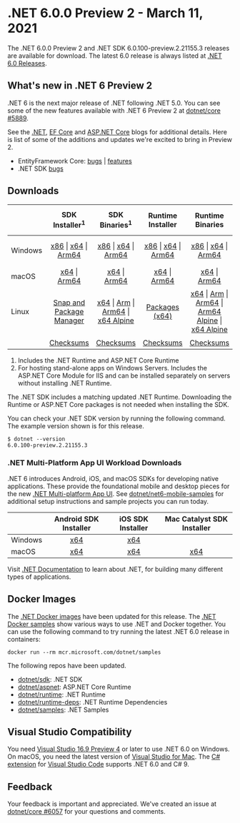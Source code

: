# .NET 6.0.0 Preview 2 - March 11, 2021

The .NET 6.0.0 Preview 2 and .NET SDK 6.0.100-preview.2.21155.3 releases are available for download. The latest 6.0 release is always listed at [.NET 6.0 Releases](../README.md).

## What's new in .NET 6 Preview 2

.NET 6 is the next major release of .NET following .NET 5.0. You can see some of the new features available with .NET 6 Preview 2 at [dotnet/core #5889](https://github.com/dotnet/core/issues/5889).

See the [.NET][dotnet-blog], [EF Core][ef-blog] and [ASP.NET Core][aspnet-blog] blogs for additional details.
Here is list of some of the additions and updates we're excited to bring in Preview 2.

* EntityFramework Core: [bugs][ef_bugs] | [features][ef_features]
* .NET SDK [bugs][sdk_bugs]

## Downloads

|           | SDK Installer<sup>1</sup>                        | SDK Binaries<sup>1</sup>                 | Runtime Installer                                        | Runtime Binaries                                 | ASP.NET Core Runtime           |Windows Desktop Runtime          |
| --------- | :------------------------------------------:     | :----------------------:                 | :---------------------------:                            | :-------------------------:                      | :-----------------:            | :-----------------:            |
| Windows   | [x86][dotnet-sdk-win-x86.exe] \| [x64][dotnet-sdk-win-x64.exe] \| [Arm64][dotnet-sdk-win-arm64.exe] | [x86][dotnet-sdk-win-x86.zip] \| [x64][dotnet-sdk-win-x64.zip] \|  [Arm64][dotnet-sdk-win-arm64.zip] | [x86][dotnet-runtime-win-x86.exe] \| [x64][dotnet-runtime-win-x64.exe] \| [Arm64][dotnet-runtime-win-arm64.exe] | [x86][dotnet-runtime-win-x86.zip] \| [x64][dotnet-runtime-win-x64.zip] \| [Arm64][dotnet-runtime-win-arm64.zip] | [x86][aspnetcore-runtime-win-x86.exe] \| [x64][aspnetcore-runtime-win-x64.exe] \|<br> [Hosting Bundle][dotnet-hosting-win.exe]<sup>2</sup> | [x86][windowsdesktop-runtime-win-x86.exe] \| [x64][windowsdesktop-runtime-win-x64.exe] \| [Arm64][windowsdesktop-runtime-win-Arm64.exe] |
| macOS     | [x64][dotnet-sdk-osx-x64.pkg] \| [Arm64][dotnet-sdk-osx-arm64.pkg] | [x64][dotnet-sdk-osx-x64.tar.gz]  \| [Arm64][dotnet-sdk-osx-arm64.tar.gz]  | [x64][dotnet-runtime-osx-x64.pkg] \| [Arm64][dotnet-runtime-osx-arm64.pkg] | [x64][dotnet-runtime-osx-x64.tar.gz] \| [Arm64][dotnet-runtime-osx-arm64.tar.gz] | [x64][aspnetcore-runtime-osx-x64.tar.gz] \| [Arm64][aspnetcore-runtime-osx-arm64.tar.gz]  | - |<sup>1</sup>
| Linux     |  [Snap and Package Manager](6.0.0-preview.2-install-instructions.md) | [x64][dotnet-sdk-linux-x64.tar.gz] \| [Arm][dotnet-sdk-linux-arm.tar.gz] \| [Arm64][dotnet-sdk-linux-arm64.tar.gz] \| [x64 Alpine][dotnet-sdk-linux-musl-x64.tar.gz] | [Packages (x64)][linux-packages] | [x64][dotnet-runtime-linux-x64.tar.gz] \| [Arm][dotnet-runtime-linux-arm.tar.gz] \| [Arm64][dotnet-runtime-linux-arm64.tar.gz] \| [Arm64 Alpine][dotnet-runtime-linux-musl-arm64.tar.gz] \| [x64 Alpine][dotnet-runtime-linux-musl-x64.tar.gz] | [x64][aspnetcore-runtime-linux-x64.tar.gz]<sup>1</sup>  \| [Arm][aspnetcore-runtime-linux-arm.tar.gz] \| [Arm64][aspnetcore-runtime-linux-arm64.tar.gz]<sup>1</sup>  \| [x64 Alpine][aspnetcore-runtime-linux-musl-x64.tar.gz] \| [Arm64 Alpine][aspnetcore-runtime-linux-musl-arm64.tar.gz] | - | <sup>1</sup> |
|  | [Checksums][checksums-sdk]                             | [Checksums][checksums-sdk]                                      | [Checksums][checksums-runtime]                             | [Checksums][checksums-runtime]  | [Checksums][checksums-runtime]  | [Checksums][checksums-runtime]


1. Includes the .NET Runtime and ASP.NET Core Runtime
2. For hosting stand-alone apps on Windows Servers. Includes the ASP.NET Core Module for IIS and can be installed separately on servers without installing .NET Runtime.


The .NET SDK includes a matching updated .NET Runtime. Downloading the Runtime or ASP.NET Core packages is not needed when installing the SDK.

You can check your .NET SDK version by running the following command. The example version shown is for this release.

```console
$ dotnet --version
6.0.100-preview.2.21155.3
```

### .NET Multi-Platform App UI Workload Downloads

.NET 6 introduces Android, iOS, and macOS SDKs for developing native applications. These provide the foundational mobile and desktop pieces for the new [.NET Multi-platform App UI](https://github.com/dotnet/maui). See [dotnet/net6-mobile-samples](https://github.com/dotnet/net6-mobile-samples) for additional setup instructions and sample projects you can run today.

|           | Android SDK Installer                        | iOS SDK Installer                 | Mac Catalyst SDK Installer                 |
| --------- | :------------------------------------------:     | :----------------------:                 | :----------------------:                 |
| Windows   | [x64][android-win] | [x64][ios-win]  | |
| macOS   | [x64][android-mac] | [x64][ios-mac]  | [x64][maccatalyst-mac]  |


Visit [.NET Documentation](https://learn.microsoft.com/dotnet/core/) to learn about .NET, for building many different types of applications.


## Docker Images

The [.NET Docker images](https://hub.docker.com/_/microsoft-dotnet) have been updated for this release. The [.NET Docker samples](https://github.com/dotnet/dotnet-docker/blob/main/samples/README.md) show various ways to use .NET and Docker together. You can use the following command to try running the latest .NET 6.0 release in containers:

```console
docker run --rm mcr.microsoft.com/dotnet/samples
```

The following repos have been updated.

* [dotnet/sdk](https://hub.docker.com/_/microsoft-dotnet-sdk/): .NET SDK
* [dotnet/aspnet](https://hub.docker.com/_/microsoft-dotnet-aspnet/): ASP.NET Core Runtime
* [dotnet/runtime](https://hub.docker.com/_/microsoft-dotnet-runtime/): .NET Runtime
* [dotnet/runtime-deps](https://hub.docker.com/_/microsoft-dotnet-runtime-deps/): .NET Runtime Dependencies
* [dotnet/samples](https://hub.docker.com/_/microsoft-dotnet-samples/): .NET Samples

## Visual Studio Compatibility

You need [Visual Studio 16.9 Preview 4](https://visualstudio.microsoft.com) or later to use .NET 6.0 on Windows. On macOS, you need the latest version of [Visual Studio for Mac](https://visualstudio.microsoft.com/vs/mac/). The [C# extension](https://code.visualstudio.com/docs/languages/dotnet) for [Visual Studio Code](https://code.visualstudio.com/) supports .NET 6.0 and C# 9.


## Feedback

Your feedback is important and appreciated. We've created an issue at [dotnet/core #6057](https://github.com/dotnet/core/issues/6057) for your questions and comments.

[blob-runtime]: https://dotnetcli.blob.core.windows.net/dotnet/Runtime/
[blob-sdk]: https://dotnetcli.blob.core.windows.net/dotnet/Sdk/
[release-notes]: https://github.com/dotnet/core/blob/main/release-notes/6.0/preview/6.0.0-preview.2.md

[checksums-runtime]: https://dotnetcli.blob.core.windows.net/dotnet/checksums/6.0.0-preview.2-sha.txt
[checksums-sdk]: https://dotnetcli.blob.core.windows.net/dotnet/checksums/6.0.0-preview.2-sha.txt

[linux-install]: https://learn.microsoft.com/dotnet/core/install/linux
[linux-setup]: https://github.com/dotnet/core/blob/main/Documentation/linux-setup.md

[dotnet-blog]:  https://devblogs.microsoft.com/dotnet/announcing-net-6-preview-2/
[aspnet-blog]: https://devblogs.microsoft.com/aspnet/asp-net-core-updates-in-net-6-preview-2
[ef-blog]: https://devblogs.microsoft.com/dotnet/announcing-entity-framework-core-6-0-preview-2/
[ef_bugs]: https://github.com/dotnet/efcore/issues?q=is%3Aissue+milestone%3A6.0.0-preview2+is%3Aclosed+label%3Atype-bug
[ef_features]: https://github.com/dotnet/efcore/issues?q=is%3Aissue+milestone%3A6.0.0-preview2+is%3Aclosed+label%3Atype-enhancement

[aspnet_bugs]: https://github.com/aspnet/AspNetCore/issues?q=is%3Aissue+milestone%3A6.0.0-preview2+label%3ADone+label%3Abug
[aspnet_features]: https://github.com/aspnet/AspNetCore/issues?q=is%3Aissue+milestone%3A6.0.0-preview2+label%3ADone+label%3Aenhancement
[runtime_bugs]: https://github.com/dotnet/runtime/issues?utf8=%E2%9C%93&q=is%3Aissue+milestone%3A6.0+label%3Abug+
[runtime_features]: https://github.com/dotnet/runtime/issues?q=is%3Aissue+milestone%3A6.0+label%3Aenhancement

[sdk_bugs]: https://github.com/dotnet/sdk/issues?q=is%3Aissue+is%3Aclosed+milestone%3A6.0.1xx
[linux-packages]: 6.0.0-preview.2-install-instructions.md


[//]: # ( Runtime 6.0.0-preview.2.21154.6)
[dotnet-runtime-linux-arm.tar.gz]: https://download.visualstudio.microsoft.com/download/pr/8b73c053-23f8-4d2f-9566-04bca14c6dcb/7aea2327f5a57e552c82443746a2693b/dotnet-runtime-6.0.0-preview.2.21154.6-linux-arm.tar.gz
[dotnet-runtime-linux-arm64.tar.gz]: https://download.visualstudio.microsoft.com/download/pr/8015ee86-0721-4efc-86ea-f906898084d6/68bc54d347db3f4f9e016c8a32ba11ea/dotnet-runtime-6.0.0-preview.2.21154.6-linux-arm64.tar.gz
[dotnet-runtime-linux-musl-arm64.tar.gz]: https://download.visualstudio.microsoft.com/download/pr/f90b01ae-16b8-4635-98e5-2c5fd37f2a5f/5cdd644c60eb2aba19e302c1e6c9b7aa/dotnet-runtime-6.0.0-preview.2.21154.6-linux-musl-arm64.tar.gz
[dotnet-runtime-linux-musl-x64.tar.gz]: https://download.visualstudio.microsoft.com/download/pr/e4e3f21d-1057-4610-aeaf-dfa219d424f8/2f6d98e193d3d08b50c5fbce3d4c4ad6/dotnet-runtime-6.0.0-preview.2.21154.6-linux-musl-x64.tar.gz
[dotnet-runtime-linux-x64.tar.gz]: https://download.visualstudio.microsoft.com/download/pr/2c88db43-4d92-433d-b95f-81bc9118a67e/08ec34f28dca0af4e8cf551299aa4367/dotnet-runtime-6.0.0-preview.2.21154.6-linux-x64.tar.gz
[dotnet-runtime-osx-arm64.pkg]: https://download.visualstudio.microsoft.com/download/pr/3de6add5-a77c-4621-bf77-1722073ac0a7/4535dfffd67bbbf59b06c1b59c0b2f29/dotnet-runtime-6.0.0-preview.2.21154.6-osx-arm64.pkg
[dotnet-runtime-osx-arm64.tar.gz]: https://download.visualstudio.microsoft.com/download/pr/cb98c2ee-cca5-4218-bfff-f7a809557e3e/4beba22c9a0c68729b5b26a1bb284323/dotnet-runtime-6.0.0-preview.2.21154.6-osx-arm64.tar.gz
[dotnet-runtime-osx-x64.pkg]: https://download.visualstudio.microsoft.com/download/pr/51cb50a7-c2e6-49f9-a172-e1dd0dd0f40f/d3cd57a2fc52ff8e85d8f52ba27f2e2f/dotnet-runtime-6.0.0-preview.2.21154.6-osx-x64.pkg
[dotnet-runtime-osx-x64.tar.gz]: https://download.visualstudio.microsoft.com/download/pr/915ecb99-2324-4dcc-a69d-01c4cd52e119/32ade9437306585ea2656fd8bdaef5d4/dotnet-runtime-6.0.0-preview.2.21154.6-osx-x64.tar.gz
[dotnet-runtime-win-arm64.exe]: https://download.visualstudio.microsoft.com/download/pr/3d6eb088-7e93-47e0-a60b-4126c2f52a35/ec3cee12fba7464c31043da34408a87e/dotnet-runtime-6.0.0-preview.2.21154.6-win-arm64.exe
[dotnet-runtime-win-arm64.zip]: https://download.visualstudio.microsoft.com/download/pr/72e707fa-8bc1-424f-b588-8e2d75c29680/d0e128b706c27ec1a43803332beb74cc/dotnet-runtime-6.0.0-preview.2.21154.6-win-arm64.zip
[dotnet-runtime-win-x64.exe]: https://download.visualstudio.microsoft.com/download/pr/8e797f52-3308-4b2a-befc-ff1f0c58f0d8/65f18aaea3a58537efbfdf98e1939d35/dotnet-runtime-6.0.0-preview.2.21154.6-win-x64.exe
[dotnet-runtime-win-x64.zip]: https://download.visualstudio.microsoft.com/download/pr/cebc9139-b042-46ec-b8bd-98b432536a00/d56de26bfdd627d5e6f2f88ae6c58c8a/dotnet-runtime-6.0.0-preview.2.21154.6-win-x64.zip
[dotnet-runtime-win-x86.exe]: https://download.visualstudio.microsoft.com/download/pr/5a094930-41b4-4f04-967f-9a3d33b8b6fa/af9b3d71c2ca497940d05765e55f07e1/dotnet-runtime-6.0.0-preview.2.21154.6-win-x86.exe
[dotnet-runtime-win-x86.zip]: https://download.visualstudio.microsoft.com/download/pr/e76ec995-5d51-4bd2-983f-ce1ad0f3605c/ea7fd63e7272ce7b482ec2e7ed9c6510/dotnet-runtime-6.0.0-preview.2.21154.6-win-x86.zip

[//]: # ( WindowsDesktop 6.0.0-preview.2.21154.2)
[windowsdesktop-runtime-win-arm64.exe]: https://download.visualstudio.microsoft.com/download/pr/3abda7f1-e93b-4aa5-ae35-9cfc09e1257a/f92e63d978f22d480adc74570112c074/windowsdesktop-runtime-6.0.0-preview.2.21154.2-win-arm64.exe
[windowsdesktop-runtime-win-x64.exe]: https://download.visualstudio.microsoft.com/download/pr/487e7b8f-bd02-4403-8032-27ae2dad9e8e/f959e79463be4ccc69b24c5754ca980e/windowsdesktop-runtime-6.0.0-preview.2.21154.2-win-x64.exe
[windowsdesktop-runtime-win-x86.exe]: https://download.visualstudio.microsoft.com/download/pr/343d8b74-b7d8-439c-9d7e-42cb15313f62/c5e2a3d0d3fa0d12347fb445b9640b79/windowsdesktop-runtime-6.0.0-preview.2.21154.2-win-x86.exe

[//]: # ( ASP 6.0.0-preview.2.21154.6)
[aspnetcore-runtime-linux-arm.tar.gz]: https://download.visualstudio.microsoft.com/download/pr/471390d6-e308-41d7-8727-57ff3878bd28/306c3671d0129187e5f82d63058820d8/aspnetcore-runtime-6.0.0-preview.2.21154.6-linux-arm.tar.gz
[aspnetcore-runtime-linux-arm64.tar.gz]: https://download.visualstudio.microsoft.com/download/pr/2439a067-d1e8-4f01-b0eb-fc36e2024eef/9ac2ce92d3465b6e0a4981014b098619/aspnetcore-runtime-6.0.0-preview.2.21154.6-linux-arm64.tar.gz
[aspnetcore-runtime-linux-musl-arm64.tar.gz]: https://download.visualstudio.microsoft.com/download/pr/88056730-b112-4b37-b9c9-2a28274499d4/640e171ccdf76103ef284d83cdea95e8/aspnetcore-runtime-6.0.0-preview.2.21154.6-linux-musl-arm64.tar.gz
[aspnetcore-runtime-linux-musl-x64.tar.gz]: https://download.visualstudio.microsoft.com/download/pr/d992937e-43f3-4f26-9c3c-39dd6e94c9e8/b8d49e845722a84e93178a383bf96e48/aspnetcore-runtime-6.0.0-preview.2.21154.6-linux-musl-x64.tar.gz
[aspnetcore-runtime-linux-x64.tar.gz]: https://download.visualstudio.microsoft.com/download/pr/49e8a9d0-78a5-4045-8813-924e1bf99372/da066c42bf329b46359c1bfefdda462d/aspnetcore-runtime-6.0.0-preview.2.21154.6-linux-x64.tar.gz
[aspnetcore-runtime-osx-arm64.tar.gz]: https://download.visualstudio.microsoft.com/download/pr/36ae4114-cd59-4107-97e5-85b337c4969b/44dd3dcb76d158b1dbb39fdd51db3dd9/aspnetcore-runtime-6.0.0-preview.2.21154.6-osx-arm64.tar.gz
[aspnetcore-runtime-osx-x64.tar.gz]: https://download.visualstudio.microsoft.com/download/pr/caa6644e-34b6-49ba-8c2d-4a0767d0763c/185c1925693b6028cd54d7e1b3c3c018/aspnetcore-runtime-6.0.0-preview.2.21154.6-osx-x64.tar.gz
[aspnetcore-runtime-win-arm64.zip]: https://download.visualstudio.microsoft.com/download/pr/3290547f-1fff-4f3d-a4ff-188ef8c09d1c/0b1734a65f4e839ac7c1ca48ea456791/aspnetcore-runtime-6.0.0-preview.2.21154.6-win-arm64.zip
[aspnetcore-runtime-win-x64.exe]: https://download.visualstudio.microsoft.com/download/pr/65c5f480-ee27-49fe-9402-c4bf16c5543b/8eb03f9c1530e079fd3475da0bcd5b88/aspnetcore-runtime-6.0.0-preview.2.21154.6-win-x64.exe
[aspnetcore-runtime-win-x64.zip]: https://download.visualstudio.microsoft.com/download/pr/4e958603-2934-4a0c-8867-060a09ce8d10/460f1ff233ba7511b74751d3df82111a/aspnetcore-runtime-6.0.0-preview.2.21154.6-win-x64.zip
[aspnetcore-runtime-win-x86.exe]: https://download.visualstudio.microsoft.com/download/pr/8a1e869b-4b6d-4127-97cb-d1d5a3814e94/aa7415b512d9ae37ecf88943f318eb60/aspnetcore-runtime-6.0.0-preview.2.21154.6-win-x86.exe
[aspnetcore-runtime-win-x86.zip]: https://download.visualstudio.microsoft.com/download/pr/d844044f-6a74-4ae7-950e-7a36296305fc/266a39da931e196d4fe2b2ba88f32ccd/aspnetcore-runtime-6.0.0-preview.2.21154.6-win-x86.zip
[dotnet-hosting-win.exe]: https://download.visualstudio.microsoft.com/download/pr/8f7df454-eea2-4b8c-9194-910fb611679f/8fa8d8415b488668b2d2c6a68e1c63d5/dotnet-hosting-6.0.0-preview.2.21154.6-win.exe

[//]: # ( SDK w.2.21155 )
[dotnet-sdk-linux-arm.tar.gz]: https://download.visualstudio.microsoft.com/download/pr/8c9dc65d-e004-4fe3-8327-4ba4c235095c/d16e99faf79b817b846f5734e94830de/dotnet-sdk-6.0.100-preview.2.21155.3-linux-arm.tar.gz
[dotnet-sdk-linux-arm64.tar.gz]: https://download.visualstudio.microsoft.com/download/pr/1d639275-6a89-45e9-a337-725c3ce49439/aa35a5e06539c6ffe1f81e74e45784e9/dotnet-sdk-6.0.100-preview.2.21155.3-linux-arm64.tar.gz
[dotnet-sdk-linux-musl-arm64.tar.gz]: https://download.visualstudio.microsoft.com/download/pr/cdc62c8d-ccf3-4296-a6e1-88db75ad0805/33648a6a493ad507671d01776abbfd76/dotnet-sdk-6.0.100-preview.2.21155.3-linux-musl-arm64.tar.gz
[dotnet-sdk-linux-musl-x64.tar.gz]: https://download.visualstudio.microsoft.com/download/pr/ae5c17cb-7e03-4564-85cc-c53abc3827b6/30b8f35934437db6f4b5a9624faaf872/dotnet-sdk-6.0.100-preview.2.21155.3-linux-musl-x64.tar.gz
[dotnet-sdk-linux-x64.tar.gz]: https://download.visualstudio.microsoft.com/download/pr/25c7e38e-0a6a-4d66-ac4e-b550a44b8a98/49128be84b903799259e7bebe8e9d969/dotnet-sdk-6.0.100-preview.2.21155.3-linux-x64.tar.gz
[dotnet-sdk-osx-arm64.pkg]: https://download.visualstudio.microsoft.com/download/pr/e5cbc909-e705-4bc1-9327-15c9f905a149/6da57e95a58cef98444698fa72378e23/dotnet-sdk-6.0.100-preview.2.21155.3-osx-arm64.pkg
[dotnet-sdk-osx-arm64.tar.gz]: https://download.visualstudio.microsoft.com/download/pr/37b33b92-1f3e-4f72-a636-d82fd01bb725/792c44980047c5c77a8a07916db87783/dotnet-sdk-6.0.100-preview.2.21155.3-osx-arm64.tar.gz
[dotnet-sdk-osx-x64.pkg]: https://download.visualstudio.microsoft.com/download/pr/5e10dc75-294e-49f4-972e-218ae86191a3/e46d3533c30c8a864252a334820263a9/dotnet-sdk-6.0.100-preview.2.21155.3-osx-x64.pkg
[dotnet-sdk-osx-x64.tar.gz]: https://download.visualstudio.microsoft.com/download/pr/da2b7ceb-4248-4d0b-ba7f-7f60c3e704b6/fa7a19c67639e0bff34cdd93e303d431/dotnet-sdk-6.0.100-preview.2.21155.3-osx-x64.tar.gz
[dotnet-sdk-win-arm64.exe]: https://download.visualstudio.microsoft.com/download/pr/a8c2e17e-fdd4-4f7f-ad2b-a1a7d05b49c9/cc664a6b59e1f585a71bf9f19c4728ea/dotnet-sdk-6.0.100-preview.2.21155.3-win-arm64.exe
[dotnet-sdk-win-arm64.zip]: https://download.visualstudio.microsoft.com/download/pr/f54929fa-5fca-46ec-87b3-6e8338e0794a/1741b333fd0bc6771d628e2ab8317d61/dotnet-sdk-6.0.100-preview.2.21155.3-win-arm64.zip
[dotnet-sdk-win-x64.exe]: https://download.visualstudio.microsoft.com/download/pr/2290b039-85d8-4d95-85f7-edbd9fcd118d/a64bef89625bc61db2a6832878610214/dotnet-sdk-6.0.100-preview.2.21155.3-win-x64.exe
[dotnet-sdk-win-x64.zip]: https://download.visualstudio.microsoft.com/download/pr/5b31ca8e-f684-4de7-9889-c53ce6cf9a3c/e85b1ef8dc6004c5f5bd0019771b21c5/dotnet-sdk-6.0.100-preview.2.21155.3-win-x64.zip
[dotnet-sdk-win-x86.exe]: https://download.visualstudio.microsoft.com/download/pr/867f39f5-2b26-4eb0-8924-d55de52cd3f3/6cec1d027f099d69ba335ec309d87529/dotnet-sdk-6.0.100-preview.2.21155.3-win-x86.exe
[dotnet-sdk-win-x86.zip]: https://download.visualstudio.microsoft.com/download/pr/9f0adbca-2b5e-435c-91f0-48873304ab7d/4bcbacd1506ac33b62c439cd5ebed32a/dotnet-sdk-6.0.100-preview.2.21155.3-win-x86.zip

[//]: # ( MAUI )
[ios-win]:  https://bosstoragemirror.azureedge.net/wrench/main/98c8649d0c7d1e3c4c8d8d09e022befa853fb1e7/4541181/package/Microsoft.NET.Workload.iOS.14.4.100-ci.main.1192.msi
[ios-mac]: https://bosstoragemirror.azureedge.net/wrench/main/98c8649d0c7d1e3c4c8d8d09e022befa853fb1e7/4541181/package/notarized/Microsoft.iOS.Bundle.14.4.100-ci.main.1192.pkg
[maccatalyst-mac]: https://bosstoragemirror.azureedge.net/wrench/main/98c8649d0c7d1e3c4c8d8d09e022befa853fb1e7/4541181/package/notarized/Microsoft.MacCatalyst.Bundle.14.3.100-ci.main.337.pkg
[android-win]: https://dl.internalx.com/vsts-devdiv/Xamarin.Android/public/net6/4534967/main/f4d8fe238b15eadfc7842749bf13e5fca3e2f2d2/Microsoft.NET.Workload.Android.11.0.200.148.msi
[android-mac]: https://dl.internalx.com/vsts-devdiv/Xamarin.Android/public/net6/4534967/main/f4d8fe238b15eadfc7842749bf13e5fca3e2f2d2/Microsoft.NET.Workload.Android-11.0.200-ci.f4d8fe238b15eadfc7842749bf13e5fca3e2f2d2.148.pkg

[//]: # ( Symbols )
